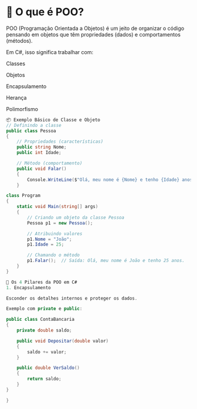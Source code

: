 # 🧱 O que é POO?

POO (Programação Orientada a Objetos) é um jeito de organizar o código pensando em objetos que têm propriedades (dados) e comportamentos (métodos).

Em C#, isso significa trabalhar com:

Classes

Objetos

Encapsulamento

Herança

Polimorfismo

``` C#
📦 Exemplo Básico de Classe e Objeto
// Definindo a classe
public class Pessoa
{
    // Propriedades (características)
    public string Nome;
    public int Idade;

    // Método (comportamento)
    public void Falar()
    {
        Console.WriteLine($"Olá, meu nome é {Nome} e tenho {Idade} anos.");
    }
```

``` C#
class Program
{
    static void Main(string[] args)
    {
        // Criando um objeto da classe Pessoa
        Pessoa p1 = new Pessoa();

        // Atribuindo valores
        p1.Nome = "João";
        p1.Idade = 25;

        // Chamando o método
        p1.Falar();  // Saída: Olá, meu nome é João e tenho 25 anos.
    }
}
```

``` C#
🧬 Os 4 Pilares da POO em C#
1. Encapsulamento

Esconder os detalhes internos e proteger os dados.

Exemplo com private e public:

public class ContaBancaria
{
    private double saldo;

    public void Depositar(double valor)
    {
        saldo += valor;
    }

    public double VerSaldo()
    {
        return saldo;
    }
}

}
```

